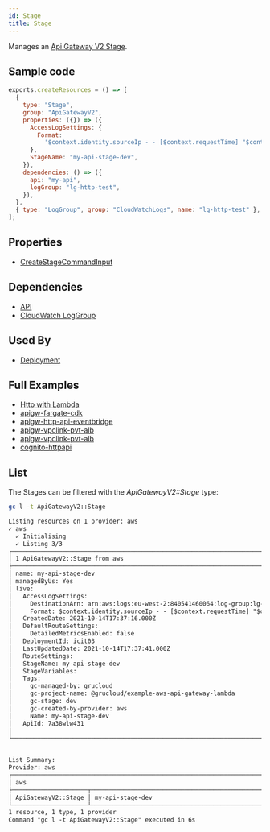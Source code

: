 ```yaml
---
id: Stage
title: Stage
---
```


Manages an [Api Gateway V2 Stage](https://console.aws.amazon.com/apigateway/main/apis).

## Sample code

```js
exports.createResources = () => [
  {
    type: "Stage",
    group: "ApiGatewayV2",
    properties: ({}) => ({
      AccessLogSettings: {
        Format:
          '$context.identity.sourceIp - - [$context.requestTime] "$context.httpMethod $context.routeKey $context.protocol" $context.status $context.responseLength $context.requestId',
      },
      StageName: "my-api-stage-dev",
    }),
    dependencies: () => ({
      api: "my-api",
      logGroup: "lg-http-test",
    }),
  },
  { type: "LogGroup", group: "CloudWatchLogs", name: "lg-http-test" },
];
```

## Properties

- [CreateStageCommandInput](https://docs.aws.amazon.com/AWSJavaScriptSDK/v3/latest/clients/client-apigatewayv2/interfaces/createstagecommandinput.html)

## Dependencies

- [API](./Api.md)
- [CloudWatch LogGroup](../CloudWatchLogs/LogGroup.md)

## Used By

- [Deployment](./Deployment.md)

## Full Examples

- [Http with Lambda](https://github.com/grucloud/grucloud/tree/main/examples/aws/ApiGatewayV2/http-lambda)
- [apigw-fargate-cdk](https://github.com/grucloud/grucloud/tree/main/examples/aws/serverless-patterns/apigw-fargate-cdk)
- [apigw-http-api-eventbridge](https://github.com/grucloud/grucloud/tree/main/examples/aws/serverless-patterns/apigw-http-api-eventbridge)
- [apigw-vpclink-pvt-alb](https://github.com/grucloud/grucloud/tree/main/examples/aws/serverless-patterns/apigw-vpclink-pvt-alb)
- [apigw-vpclink-pvt-alb](https://github.com/grucloud/grucloud/tree/main/examples/aws/serverless-patterns/apigw-websocket-api-lambda)
- [cognito-httpapi](https://github.com/grucloud/grucloud/tree/main/examples/aws/serverless-patterns/cognito-httpapi)

## List

The Stages can be filtered with the _ApiGatewayV2::Stage_ type:

```sh
gc l -t ApiGatewayV2::Stage
```

```txt
Listing resources on 1 provider: aws
✓ aws
  ✓ Initialising
  ✓ Listing 3/3
┌────────────────────────────────────────────────────────────────────────────────────┐
│ 1 ApiGatewayV2::Stage from aws                                                     │
├────────────────────────────────────────────────────────────────────────────────────┤
│ name: my-api-stage-dev                                                             │
│ managedByUs: Yes                                                                   │
│ live:                                                                              │
│   AccessLogSettings:                                                               │
│     DestinationArn: arn:aws:logs:eu-west-2:840541460064:log-group:lg-http-test     │
│     Format: $context.identity.sourceIp - - [$context.requestTime] "$context.httpM… │
│   CreatedDate: 2021-10-14T17:37:16.000Z                                            │
│   DefaultRouteSettings:                                                            │
│     DetailedMetricsEnabled: false                                                  │
│   DeploymentId: icit03                                                             │
│   LastUpdatedDate: 2021-10-14T17:37:41.000Z                                        │
│   RouteSettings:                                                                   │
│   StageName: my-api-stage-dev                                                      │
│   StageVariables:                                                                  │
│   Tags:                                                                            │
│     gc-managed-by: grucloud                                                        │
│     gc-project-name: @grucloud/example-aws-api-gateway-lambda                      │
│     gc-stage: dev                                                                  │
│     gc-created-by-provider: aws                                                    │
│     Name: my-api-stage-dev                                                         │
│   ApiId: 7a38wlw431                                                                │
│                                                                                    │
└────────────────────────────────────────────────────────────────────────────────────┘


List Summary:
Provider: aws
┌───────────────────────────────────────────────────────────────────────────────────┐
│ aws                                                                               │
├─────────────────────┬─────────────────────────────────────────────────────────────┤
│ ApiGatewayV2::Stage │ my-api-stage-dev                                            │
└─────────────────────┴─────────────────────────────────────────────────────────────┘
1 resource, 1 type, 1 provider
Command "gc l -t ApiGatewayV2::Stage" executed in 6s
```
